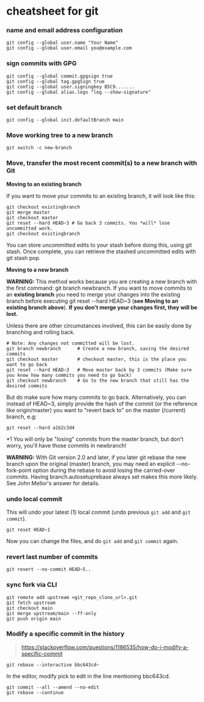 # cheatsheet for git

### name and email address configuration

    git config --global user.name "Your Name"
    git config --global user.email you@example.com

### sign commits with GPG

    git config --global commit.gpgsign true
    git config --global tag.gpgSign true
    git config --global user.signingkey B5C9.......
    git config --global alias.logs "log --show-signature"

### set default branch

    git config --global init.defaultBranch main

### Move working tree to a new branch

    git switch -c new-branch

### Move, transfer the most recent commit(s) to a new branch with Git

**Moving to an existing branch**

If you want to move your commits to an existing branch, it will look like this:

    git checkout existingbranch
    git merge master
    git checkout master
    git reset --hard HEAD~3 # Go back 3 commits. You *will* lose uncommitted work.
    git checkout existingbranch

You can store uncommitted edits to your stash before doing this, using git stash. Once complete, you can retrieve the stashed uncommitted edits with git stash pop.

**Moving to a new branch**

**WARNING:** This method works because you are creating a new branch with the first command: git branch newbranch. If you want to move commits to an **existing branch** you need to merge your changes into the existing branch before executing git reset --hard HEAD~3 (**see Moving to an existing branch above**). **If you don't merge your changes first, they will be lost.**

Unless there are other circumstances involved, this can be easily done by branching and rolling back.

    # Note: Any changes not committed will be lost.
    git branch newbranch      # Create a new branch, saving the desired commits
    git checkout master       # checkout master, this is the place you want to go back
    git reset --hard HEAD~3   # Move master back by 3 commits (Make sure you know how many commits you need to go back)
    git checkout newbranch    # Go to the new branch that still has the desired commits

But do make sure how many commits to go back. Alternatively, you can instead of HEAD~3, simply provide the hash of the commit (or the reference like origin/master) you want to "revert back to" on the master (/current) branch, e.g:

    git reset --hard a1b2c3d4

*1 You will only be "losing" commits from the master branch, but don't worry, you'll have those commits in newbranch!

**WARNING:** With Git version 2.0 and later, if you later git rebase the new branch upon the original (master) branch, you may need an explicit --no-fork-point option during the rebase to avoid losing the carried-over commits. Having branch.autosetuprebase always set makes this more likely. See John Mellor's answer for details.

### undo local commit

This will undo your latest (1) local commit (undo previous `git add` and `git commit`).

    git reset HEAD~1
    
Now you can change the files, and do `git add` and `git commit` again.

### revert last number of commits

    git revert --no-commit HEAD~5..

### sync fork via CLI

    git remote add upstream <git_repo_clone_url>.git
    git fetch upstream
    git checkout main
    git merge upstream/main --ff-only
    git push origin main

### Modify a specific commit in the history

> https://stackoverflow.com/questions/1186535/how-do-i-modify-a-specific-commit

    git rebase --interactive bbc643cd~

In the editor, modify pick to edit in the line mentioning bbc643cd.

    git commit --all --amend --no-edit
    git rebase --continue


